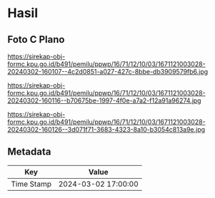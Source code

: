 # Hasil

## Foto C Plano

https://sirekap-obj-formc.kpu.go.id/b491/pemilu/ppwp/16/71/12/10/03/1671121003028-20240302-160107--4c2d0851-a027-427c-8bbe-db3909579fb6.jpg

https://sirekap-obj-formc.kpu.go.id/b491/pemilu/ppwp/16/71/12/10/03/1671121003028-20240302-160116--b70675be-1997-4f0e-a7a2-f12a91a96274.jpg

https://sirekap-obj-formc.kpu.go.id/b491/pemilu/ppwp/16/71/12/10/03/1671121003028-20240302-160126--3d071f71-3683-4323-8a10-b3054c813a9e.jpg


## Metadata

| Key        | Value               |
| ---------- | ------------------- |
| Time Stamp | 2024-03-02 17:00:00 |



